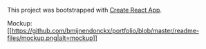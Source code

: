 This project was bootstrapped with [Create React App](https://github.com/facebook/create-react-app).

Mockup:
[[https://github.com/bmijnendonckx/portfolio/blob/master/readme-files/mockup.png|alt=mockup]]